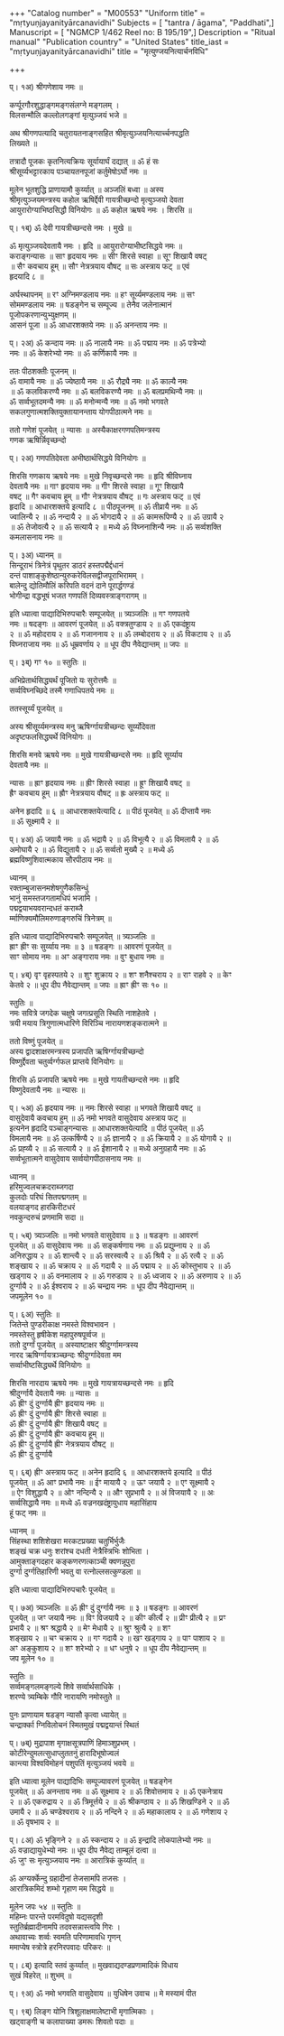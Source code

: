 +++
"Catalog number" = "M00553"
"Uniform title" = "mṛtyuṇjayanityārcanavidhi"
Subjects = [ "tantra / āgama", "Paddhati",]
Manuscript = [ "NGMCP 1/462 Reel no: B 195/19",]
Description = "Ritual manual"
"Publication country" = "United States"
title_iast = "mṛtyuṇjayanityārcanavidhi"
title = "मृत्युण्जयनित्यार्चनविधि"

+++
  
  
  
  
प्। १अ) श्रीगणेशाय नमः ॥   
  
कर्प्पूरगौरशुद्धाङ्गमङ्गसंलग्ने मङ्गलम् ।   
विलसन्मौलि कल्लोलगङ्गां मृत्युञ्जयं भजे ॥  
  
अथ श्रीगणपत्यादि चतुरायतनाङ्गसहित श्रीमृत्युञ्जयनित्यार्च्चनपद्धति   
लिख्यते ॥  
  
तत्रादौ पूजकः कृतनित्यक्रियः सूर्यायार्घं दद्यात् ॥ ॐ हं सः   
श्रीसूर्य्यभट्टारकाय पञ्चायतनपूजां कर्तुमेषोऽर्घो नमः ॥   
  
मूलेन भूतशुद्धि प्राणायामौ कुर्य्यात् ॥ अञ्जलिं बध्वा ॥ अस्य   
श्रीमृत्युञ्जयमन्त्रस्य कहोल ऋषिर्द्देवी गायत्रीच्छन्दो मृत्युञ्जयो देवता   
आयुरारोग्याभिष्ठसिद्धौ विनियोगः ॥ ॐ कहोल ऋषये नमः । शिरसि ॥  
  
प्। १ब्) ॐ देवी गायत्रीच्छन्दसे नमः । मुखे ॥  
  
ॐ मृत्युञ्जयदेवतायै नमः । हृदि ॥ आयुरारोग्याभीष्टसिद्धये नमः ॥   
कराङ्गन्यासः ॥ साꣳ हृदयाय नमः ॥ सीꣳ शिरसे स्वाहा ॥ सूꣳ शिखायै वषट्   
॥ सैꣳ कवचाय हूम् ॥ सौꣳ नेत्रत्रयाय वौषट् ॥ सः अस्त्राय फट् ॥ एवं   
हृदयादि ८ ॥   
  
अर्घस्थापनम् ॥ रꣳ अग्निमण्डलाय नमः ॥ हꣳ सूर्य्यमण्डलाय नमः ॥ सꣳ   
सोममण्डलाय नमः ॥ षडङ्गेन च सम्पूज्य ॥ तेनैव जलेनात्मानं   
पूजोपकरणान्युभ्युक्षणम् ॥   
आसनं पूजा ॥ ॐ आधारशक्तये नमः ॥ ॐ अनन्ताय नमः ॥  
  
प्। २अ) ॐ कन्दाय नमः ॥ ॐ नालायै नमः ॥ ॐ पद्माय नमः ॥ ॐ पत्रेभ्यो   
नमः ॥ ॐ केशरेभ्यो नमः ॥ ॐ कर्णिकायै नमः ॥   
  
ततः पीठशक्तीः पूजनम् ॥   
ॐ वामायै नमः ॥ ॐ ज्येष्ठायै नमः ॥ ॐ रौद्र्यै नमः ॥ ॐ काल्यै नमः   
॥ ॐ कलविकरण्यै नमः ॥ ॐ बलविकरण्यै नमः ॥ ॐ बलप्रमथिन्यै नमः ॥  
ॐ सर्व्वभूतदमन्यै नमः ॥ ॐ मनोन्मन्यै नमः ॥ ॐ नमो भगवते   
सकलगुणात्मशक्तियुक्तायानन्ताय योगपीठात्मने नमः ॥   
  
ततो गणेशं पूजयेत् ॥ न्यासः ॥ अस्यैकाक्षरगणपतिमन्त्रस्य   
गणक ऋषिर्न्निवृच्छन्दो  
  
प्। २अ) गणपतिदेवता अभीष्ठार्थसिद्धये विनियोगः ॥  
  
शिरसि गणकाय ऋषये नमः ॥ मुखे निवृच्छन्दसे नमः ॥ हृदि श्रीविघ्नाय   
देवतायै नमः ॥ गाꣳ हृदयाय नमः ॥ गीꣳ शिरसे स्वाहा ॥ गूꣳ शिखायै   
वषट् ॥ गैꣳ कवचाय हूम् ॥ गौꣳ नेत्रत्रयाय वौषट् ॥ गः अस्त्राय फट् ॥ एवं   
हृदादि ॥ आधारशक्तये इत्यादि ८ ॥ पीठपूजनम् ॥ ॐ तीव्रायै नमः ॥ ॐ   
ज्वालिन्यै २ ॥ ॐ नन्दायै २ ॥ ॐ भोगदायै २ ॥ ॐ कामरूपिण्यै २ ॥ ॐ उग्रायै २   
॥ ॐ तेजोवत्यै २ ॥ ॐ सत्यायै २ ॥ मध्ये ॐ विघ्ननाशिन्यै नमः ॥ ॐ सर्व्वशक्ति   
कमलासनाय नमः ॥  
  
प्। ३अ) ध्यानम् ॥   
सिन्दूराभं त्रिनेत्रं पृथुतर डाठरं हस्तपद्मैर्द्दधानं   
दन्तं पाशाङ्कुशेष्ठान्युरुकरेविलसद्वीजपूराभिरामम् ।  
बालेन्दु द्योतिमौलिं करिपति वदनं दाने पूरार्द्धगण्डं   
भोगीन्द्रा वद्धभूषं भजत गणपतिं दिव्यवस्त्राङ्गरागम् ॥  
  
इति ध्यात्वा पाद्यादिभिरुपचारैः सम्पूजयेत् ॥ त्र्यञ्जलिः ॥ गꣳ गणपतये   
नमः ॥ षदङ्गः ॥ आवरणं पूजयेत् ॥ ॐ वक्त्रतुण्डाय २ ॥ ॐ एकदंष्ट्राय   
२ ॥ ॐ महोदराय २ ॥ ॐ गजाननाय २ ॥ ॐ लम्बोदराय २ ॥ ॐ विकटाय २ ॥ ॐ   
विघ्नराजाय नमः ॥ ॐ धूम्रवर्णाय २ ॥ धूप दीप नैवेद्यान्तम् ॥ जपः ॥  
  
प्। ३ब्) गꣳ १० ॥ स्तुतिः ॥   
  
अभिप्रेतार्थसिद्ध्यर्थं पूजितो यः सुरोत्तमैः ॥   
सर्व्वविघ्नच्छिदे तस्मै गणाधिपतये नमः ॥   
  
ततस्सूर्य्यं पूजयेत् ॥   
  
अस्य श्रीसूर्य्यमन्त्रस्य मनु ऋषिर्ग्गायत्रीच्छन्दः सूर्य्योदेवता   
अदृष्टफलसिद्ध्यर्थे विनियोगः ॥   
  
शिरसि मनवे ऋषये नमः ॥ मुखे गायत्रीच्छन्दसे नमः ॥ हृदि सूर्य्याय   
देवतायै नमः ॥   
  
न्यासः ॥ ह्राꣳ हृदयाय नमः ॥ ह्रीꣳ शिरसे स्वाहा ॥ ह्रूꣳ शिखायै वषट् ॥   
ह्रैꣳ कवचाय हूम् ॥ ह्रौꣳ नेत्रत्रयाय वौषट् ॥ ह्रः अस्त्राय फट् ॥   
  
अनेन हृदादि ॥ ६ ॥ आधारशक्तयेत्यादि ८ ॥ पीठं पूजयेत् ॥ ॐ दीप्तायै नमः   
॥ ॐ सूक्ष्मायै २ ॥  
  
प्। ४अ) ॐ जयायै नमः ॥ ॐ भद्रायै २ ॥ ॐ विभूत्यै २ ॥ ॐ विमलायै २ ॥ ॐ   
अमोघायै २ ॥ ॐ विद्युतायै २ ॥ ॐ सर्व्वतो मुख्यै २ ॥ मध्ये ॐ   
ब्रह्मविष्णुशिवात्मकाय सौरपीठाय नमः ॥   
  
ध्यानम् ॥  
रक्ताम्बुजासनमशेषगुणैकसिन्धुं   
भानुं समस्तजगतामधिपं भजामि ।   
पद्मद्वयाभयवरान्दधतं कराब्जै  
र्म्माणिक्यमौलिमरुणाङ्गरुचिं त्रिनेत्रम् ॥   
  
इति ध्यात्व पाद्यादिभिरुपचारैः सम्पूजयेत् ॥ त्र्यञ्जलिः ॥   
ह्राꣳ ह्रीꣳ सः सुर्य्याय नमः ॥ ३ ॥ षडङ्गः ॥ आवरणं पूजयेत् ॥   
साꣳ सोमाय नमः ॥ अꣳ अङ्गाराय नमः ॥ वुꣳ बुधाय नमः ॥  
  
प्। ४ब्) वृꣳ वृहस्पतये २ ॥ शुꣳ शुक्राय २ ॥ शꣳ शनैश्चराय २ ॥ राꣳ राहवे २ ॥ केꣳ   
केतवे २ ॥ धूप दीप नैवेद्यान्तम् ॥ जपः ॥ ह्राꣳ ह्रीꣳ सः १० ॥   
  
स्तुतिः ॥   
नमः सवित्रे जगदेक चक्षुषे जगत्प्रसूति स्थिति नाशहेतवे ।  
त्रयी मयाय त्रिगुणात्मधारिणे विरिञ्चि नारायणशङ्करात्मने ॥  
  
ततो विष्णुं पूजयेत् ॥   
अस्य द्वादशाक्षरमन्त्रस्य प्रजापति ऋषिर्ग्गायत्रीच्छन्दो   
विष्णुर्द्देवता चतुर्व्वर्ग्गफल प्राप्तये विनियोगः ॥  
  
शिरसि ॐ प्रजापति ऋषये नमः ॥ मुखे गायतीच्छन्दसे नमः ॥ हृदि   
विष्णुदेवतायै नमः ॥ न्यासः ॥  
  
प्। ५अ) ॐ हृदयाय नमः ॥ नमः शिरसे स्वाहा ॥ भगवते शिखायै वषट् ॥   
वासुदेवायै कवचाय हुम् ॥ ॐ नमो भगवते वासुदेवाय अस्त्राय फट् ॥   
इत्यनेन हृदादि पञ्चाङ्गन्यासः ॥ आधारशक्तयेत्यादि ॥ पीठं पूजयेत् ॥ ॐ   
विमलायै नमः ॥ ॐ उत्कर्षिण्यै २ ॥ ॐ ज्ञानायै २ ॥ ॐ क्रियायै २ ॥ ॐ योगायै २ ॥   
ॐ प्रह्व्यै २ ॥ ॐ सत्यायै २ ॥ ॐ ईशानायै २ ॥ मध्ये अनुग्रहायै नमः ॥ ॐ   
सर्व्वभूतात्मने वासुदेवाय सर्व्वयोगपीठासनाय नमः ॥   
  
ध्यानम् ॥  
हरिमुज्वलचक्रदराब्जगदा  
कुलदोः परिघं सितपद्मगतम् ॥  
वलयाङ्गद हारकिरीटधरं   
नवकुन्दरुचं प्रणमामि सदा ॥  
  
प्। ५ब्) त्र्यञ्जलिः ॥ नमो भगवते वासुदेवाय ॥ ३ ॥ षडङ्गः ॥ आवरणं   
पूजयेत् ॥ ॐ वासुदेवाय नमः ॥ ॐ सङ्कर्षणाय नमः ॥ ॐ प्रद्युम्नाय २ ॥ ॐ   
अनिरुद्धाय २ ॥ ॐ शान्त्यै २ ॥ ॐ सरस्वत्यै २ ॥ ॐ श्रियै २ ॥ ॐ रत्यै २ ॥ ॐ   
शङ्खाय २ ॥ ॐ चक्राय २ ॥ ॐ गदायै २ ॥ ॐ पद्माय २ ॥ ॐ कोस्तुभाय २ ॥ ॐ   
खड्गाय २ ॥ ॐ वनमालाय २ ॥ ॐ गरुडाय २ ॥ ॐ ध्वजाय २ ॥ ॐ अरुणाय २ ॥ ॐ   
दुर्ग्गायै २ ॥ ॐ ईश्वराय २ ॥ ॐ चन्द्राय नमः ॥ धूप दीप नैवेद्यान्तम् ॥   
जपमूलेन १० ॥  
  
प्। ६अ) स्तुतिः ॥   
जितेन्ते पुण्डरीकाक्ष नमस्ते विश्वभावन ।  
नमस्तेस्तु हृषीकेश महापुरुषपूर्व्वज ॥  
ततो दुर्ग्गां पूजयेत् ॥ अस्याष्टाक्षर श्रीदुर्ग्गामन्त्रस्य   
नारद ऋषिर्ग्गायत्रञ्च्छन्दः श्रीदुर्ग्गादेवता मम   
सर्व्वाभीष्टसिद्ध्यर्थे विनियोगः ॥   
  
शिरसि नारदाय ऋषये नमः ॥ मुखे गायत्रायच्छन्दसे नमः ॥ हृदि   
श्रीदुर्ग्गायै देवतायै नमः ॥ न्यासः ॥   
ॐ ह्रीꣳ दुं दुर्ग्गायै ह्रीꣳ हृदयाय नमः ॥  
ॐ ह्रीꣳ दुं दुर्ग्गायै ह्रीꣳ शिरसे स्वाहा ॥  
ॐ ह्रीꣳ दुं दुर्ग्गायै ह्रीꣳ शिखायै वषट् ॥  
ॐ ह्रीꣳ दुं दुर्ग्गायै ह्रीꣳ कवचाय हूम् ॥  
ॐ ह्रीꣳ दुं दुर्ग्गायै ह्रीꣳ नेत्रत्रयाय वौषट् ॥  
ॐ ह्रीꣳ दुं दुर्ग्गायै  
  
प्। ६ब्) ह्रीꣳ अस्त्राय फट् ॥ अनेन हृदादि ६ ॥ आधारशक्तये इत्यादि ॥ पीठं   
पूजयेत् ॥ ॐ आꣳ प्रभायै नमः ॥ ईꣳ मायायै २ ॥ ऊꣳ जयायै २ ॥ एꣳ सूक्ष्मायै २   
॥ ऐꣳ विशुद्धायै २ ॥ ओꣳ नन्दिन्यै २ ॥ औꣳ सुप्रभायै २ ॥ अं विजयायै २ ॥ अः   
सर्व्वसिद्धायै नमः ॥ मध्ये ॐ वज्रनखदंष्ट्रायुधाय महासिंहाय   
हूं फट् नमः ॥   
  
ध्यानम् ॥  
सिंहस्था शशिशेखरा मरकटप्रख्या चतुर्भिर्भुजैः   
शङ्खं चक्र धनुः शरांश्च दधती नेत्रैस्त्रिभिः शोभिता ।  
आमुक्ताङ्गदहार कङ्कणरणत्काञ्ची क्वणन्नूपुरा   
दुर्ग्गा दुर्ग्गतिहारिणी भवतु वा रत्नोल्लसत्कुण्डला ॥  
  
इति ध्यात्वा पाद्यादिभिरुपचारैः पूजयेत् ॥  
  
प्। ७अ) त्र्यञ्जलिः ॥ ॐ ह्रीꣳ दुं दुर्ग्गायै नमः ॥ ३ ॥ षडङ्गः ॥ आवरणं   
पूजयेत् ॥ जꣳ जयायै नमः ॥ विꣳ विजयायै २ ॥ कीꣳ कीर्त्यै २ ॥ प्रीꣳ प्रीत्यै २ ॥ प्रꣳ   
प्रभायै २ ॥ श्रꣳ श्रद्धायै २ ॥ मेꣳ मेधायै २ ॥ श्रुꣳ श्रुत्यै २ ॥ शꣳ   
शङ्खाय २ ॥ चꣳ चक्राय २ ॥ गꣳ गदायै २ ॥ खꣳ खड्गाय २ ॥ पाꣳ पाशाय २ ॥   
अꣳ अङ्कुशाय २ ॥ शꣳ शरेभ्यो २ ॥ धꣳ धनुषे २ ॥ धूप दीप नैवेद्यान्तम् ॥   
जप मूलेन १० ॥   
  
स्तुतिः ॥   
सर्व्वमङ्गलमङ्गल्ये शिवे सर्व्वार्थसाधिके ।  
शरण्ये त्र्यम्बिके गौरि नारायणि नमोस्तुते ॥  
  
पुनः प्राणायाम षडङ्ग न्यासौ कृत्वा ध्यायेत् ॥   
चन्द्रार्क्का ग्निविलोचनं स्मितमुखं पद्मद्वयान्तं स्थितं  
  
प्। ७ब्) मुद्रापाश मृगाक्षसूत्रपाणिं हिमाञ्शुप्रभम् ।  
कोटीरेन्दुमलत्सुधाप्लुततनुं हारादिभूषोज्वलं   
कान्त्या विश्वविमोहनं पशुपतिं मृत्युञ्जयं भवये ॥  
  
इति ध्यात्वा मूलेन पाद्यादिभिः सम्पूज्यावरणं पूजयेत् ॥ षडङ्गेन   
पूजयेत् ॥ ॐ अनन्ताय नमः ॥ ॐ सूक्ष्माय २ ॥ ॐ शिवोत्तमाय २ ॥ ॐ एकनेत्राय   
२ ॥ ॐ एकरुद्राय २ ॥ ॐ त्रिमूर्त्तये २ ॥ ॐ श्रीकण्ठाय २ ॥ ॐ शिखण्डिने २ ॥ ॐ   
उमायै २ ॥ ॐ चण्डेश्वराय २ ॥ ॐ नन्दिने २ ॥ ॐ महाकालाय २ ॥ ॐ गणेशाय २   
॥ ॐ वृषभाय २ ॥  
  
प्। ८अ) ॐ भृङ्गिने २ ॥ ॐ स्कन्दाय २ ॥ ॐ इन्द्रादि लोकपालेभ्यो नमः ॥  
ॐ वज्राद्यायुधेभ्यो नमः ॥ धूप दीप नैवेद्य ताम्बूलं दत्वा ॥  
ॐ जुꣳ सः मृत्युञ्जयाय नमः ॥ आरात्रिकं कुर्य्यात् ॥   
  
ॐ अग्यर्क्केन्दु ग्रहादीनां तेजसामपि तजसः ।  
आरात्रिकमिदं शम्भो गृहाण मम सिद्धये ॥  
  
मूलेन जपः ५४ ॥ स्तुतिः ॥   
महिम्नः पारन्ते परमविदुषो यद्यसदृशी   
स्तुतिर्ब्रह्मादीनामपि तदवसन्नास्त्वयि गिरः ।  
अथावाच्यः शर्व्वः स्वमति परिणामावधि गृणन्   
ममाप्येष स्त्रोत्रे हरनिरपवादः परिकरः ॥   
  
प्। ८ब्) इत्यादि स्तवं कुर्य्यात् ॥ मुखवाद्यदण्डप्रणामादिकं विधाय   
सुखं विहरेत् ॥ शुभम् ॥   
  
प्। ९अ) ॐ नमो भगवति वासुदेवाय ॥ युधिषेन उवाच ॥ मे मस्यामं पीत  
  
प्। ९ब्) लिङ्ग योनि त्रिशूलाक्षमालेष्टाभी मृगात्मिकाः ।   
खट्वाङ्गी च कलापाख्या डमरूः शिवतो पदाः ॥  
  
  
  
  
